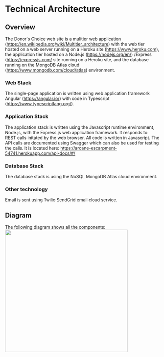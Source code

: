 # Technical Architecture
## Overview
The Donor's Choice web site is a mulitier web application (https://en.wikipedia.org/wiki/Multitier_architecture) with the web tier hosted on a web server running on a Heroku site (https://www.heroku.com), the application tier hosted on a Node.js (https://nodejs.org/en/) /Express (https://expressjs.com/ site running on a Heroku site, and the database running on the MongoDB Atlas cloud (https://www.mongodb.com/cloud/atlas) environment.
### Web Stack
The single-page application is written using web application framework Angular (https://angular.io/) with code in Typescript (https://www.typescriptlang.org/).
### Application Stack
The application stack is written using the Javascript runtime environment, Node.js, with the Express.js web application framework. It responds to REST calls initated by the web browser. All code is written in Javascript. The API calls are documented using Swagger which can also be used for testing the calls. It is located here: https://arcane-escarpment-54741.herokuapp.com/api-docs/#/
### Database Stack
The database stack is using the NoSQL MongoDB Atlas cloud environment.
### Other technology
Email is sent using Twilio SendGrid email cloud service.
## Diagram
The following diagram shows all the components:
<img src="https://github.com/prj666-s21/donors-choice/blob/main/Artifacts/ProjectTechnicalDocuments/DonorsChoice%20Stack.png" align="left" height="400" >
